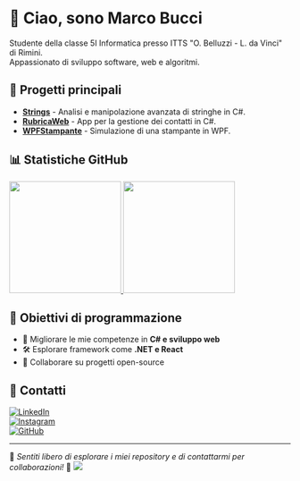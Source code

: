 # 👋 Ciao, sono Marco Bucci  
Studente della classe 5I Informatica presso ITTS "O. Belluzzi - L. da Vinci" di Rimini.  
Appassionato di sviluppo software, web e algoritmi.

## 🚀 Progetti principali  
- **[Strings](https://github.com/MACULINX/Strings/)** - Analisi e manipolazione avanzata di stringhe in C#.  
- **[RubricaWeb](https://github.com/MACULINX/RubricaWeb/)** - App per la gestione dei contatti in C#.  
- **[WPFStampante](https://github.com/MACULINX/WPFStampante/)** - Simulazione di una stampante in WPF.  

## 📊 Statistiche GitHub  
<a href="#">
  <img height=200 src="https://github-readme-stats.vercel.app/api?username=MACULINX&show_icons=true&theme=radical"/>
</a>
<a href="#">
  <img height=200 src="https://github-readme-stats.vercel.app/api/top-langs/?username=MACULINX&layout=compact&theme=radical&langs_count=8&card_width=320"/>
</a>

## 🎯 Obiettivi di programmazione  
- 🚀 Migliorare le mie competenze in **C# e sviluppo web**  
- 🛠 Esplorare framework come **.NET e React**  
- 🤝 Collaborare su progetti open-source  

## 🔗 Contatti  
[![LinkedIn](https://img.shields.io/badge/LinkedIn-blue?style=for-the-badge&logo=linkedin)](https://www.linkedin.com/in/maculinx)  
[![Instagram](https://img.shields.io/badge/Instagram-E4405F?style=for-the-badge&logo=instagram&logoColor=white)](https://www.instagram.com/maculinx)  
[![GitHub](https://img.shields.io/github/followers/MACULINX?label=Follow&style=social)](https://github.com/MACULINX)  

---

🔹 *Sentiti libero di esplorare i miei repository e di contattarmi per collaborazioni!* 🚀
![](https://hit.yhype.me/github/profile?account_id=56220142)
